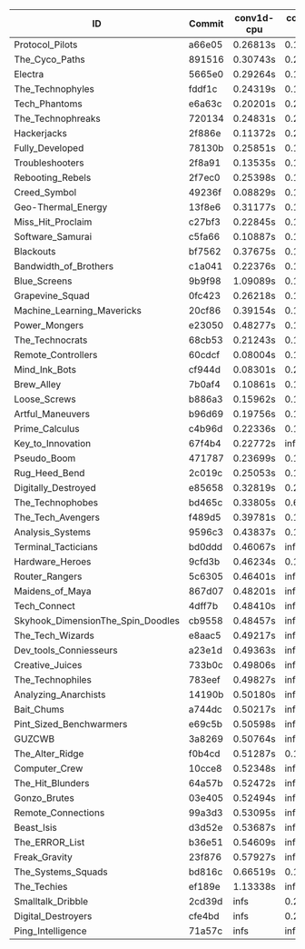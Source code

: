|ID|Commit|conv1d-cpu|conv1d-gpu|DWSPConv2D-gpu|gemm-gpu|avg|
|-|-|-|-|-|-|-|
|Protocol_Pilots|a66e05|0.26813s|0.17994s|2.85450s|1.76292s|1.26637s|
|The_Cyco_Paths|891516|0.30743s|0.20075s|2.85534s|1.75997s|1.28087s|
|Electra|5665e0|0.29264s|0.17511s|2.87911s|1.79056s|1.28436s|
|The_Technophyles|fddf1c|0.24319s|0.16576s|2.99405s|1.79626s|1.29982s|
|Tech_Phantoms|e6a63c|0.20201s|0.21831s|2.85435s|1.93475s|1.30236s|
|The_Technophreaks|720134|0.24831s|0.26195s|2.90774s|1.79750s|1.30387s|
|Hackerjacks|2f886e|0.11372s|0.20397s|3.03156s|2.08791s|1.35929s|
|Fully_Developed|78130b|0.25851s|0.18390s|2.94414s|2.12167s|1.37705s|
|Troubleshooters|2f8a91|0.13535s|0.19917s|3.12988s|2.06522s|1.38240s|
|Rebooting_Rebels|2f7ec0|0.25398s|0.19616s|3.06713s|2.01917s|1.38411s|
|Creed_Symbol|49236f|0.08829s|0.16995s|3.32560s|2.00699s|1.39771s|
|Geo-Thermal_Energy|13f8e6|0.31177s|0.18235s|3.16760s|1.94217s|1.40097s|
|Miss_Hit_Proclaim|c27bf3|0.22845s|0.17807s|3.14356s|2.09853s|1.41215s|
|Software_Samurai|c5fa66|0.10887s|0.14989s|2.89580s|2.51074s|1.41632s|
|Blackouts|bf7562|0.37675s|0.15098s|3.14342s|2.23957s|1.47768s|
|Bandwidth_of_Brothers|c1a041|0.22376s|0.19813s|3.41785s|2.36297s|1.55068s|
|Blue_Screens|9b9f98|1.09089s|0.17199s|3.03979s|2.19459s|1.62432s|
|Grapevine_Squad|0fc423|0.26218s|0.17317s|3.83704s|2.36987s|1.66056s|
|Machine_Learning_Mavericks|20cf86|0.39154s|0.18028s|2.84949s|3.87053s|1.82296s|
|Power_Mongers|e23050|0.48277s|0.17567s|2.91236s|4.72599s|2.07420s|
|The_Technocrats|68cb53|0.21243s|0.19248s|2.93926s|6.18866s|2.38321s|
|Remote_Controllers|60cdcf|0.08004s|0.15831s|infs|1.83236s|infs|
|Mind_Ink_Bots|cf944d|0.08301s|0.20960s|3.68447s|infs|infs|
|Brew_Alley|7b0af4|0.10861s|0.15841s|infs|1.91931s|infs|
|Loose_Screws|b886a3|0.15962s|0.19188s|infs|4.76108s|infs|
|Artful_Maneuvers|b96d69|0.19756s|0.18402s|infs|2.73131s|infs|
|Prime_Calculus|c4b96d|0.22336s|0.16970s|infs|4.96826s|infs|
|Key_to_Innovation|67f4b4|0.22772s|infs|3.19446s|1.92968s|infs|
|Pseudo_Boom|471787|0.23699s|0.15575s|infs|4.77464s|infs|
|Rug_Heed_Bend|2c019c|0.25053s|0.17411s|infs|2.17281s|infs|
|Digitally_Destroyed|e85658|0.32819s|0.20422s|infs|4.89140s|infs|
|The_Technophobes|bd465c|0.33805s|0.68871s|infs|1.79619s|infs|
|The_Tech_Avengers|f489d5|0.39781s|0.19257s|infs|4.67475s|infs|
|Analysis_Systems|9596c3|0.43837s|0.18806s|infs|4.74205s|infs|
|Terminal_Tacticians|bd0ddd|0.46067s|infs|infs|4.47795s|infs|
|Hardware_Heroes|9cfd3b|0.46234s|0.17986s|infs|4.81911s|infs|
|Router_Rangers|5c6305|0.46401s|infs|infs|4.42257s|infs|
|Maidens_of_Maya|867d07|0.48201s|infs|infs|4.72584s|infs|
|Tech_Connect|4dff7b|0.48410s|infs|infs|4.45100s|infs|
|Skyhook_DimensionThe_Spin_Doodles|cb9558|0.48457s|infs|infs|4.72908s|infs|
|The_Tech_Wizards|e8aac5|0.49217s|infs|infs|4.71740s|infs|
|Dev_tools_Conniesseurs|a23e1d|0.49363s|infs|infs|4.72056s|infs|
|Creative_Juices|733b0c|0.49806s|infs|infs|4.75940s|infs|
|The_Technophiles|783eef|0.49827s|infs|infs|4.71005s|infs|
|Analyzing_Anarchists|14190b|0.50180s|infs|infs|4.73533s|infs|
|Bait_Chums|a744dc|0.50217s|infs|2.97180s|4.69726s|infs|
|Pint_Sized_Benchwarmers|e69c5b|0.50598s|infs|infs|4.84891s|infs|
|GUZCWB|3a8269|0.50764s|infs|infs|4.72195s|infs|
|The_Alter_Ridge|f0b4cd|0.51287s|0.18425s|infs|4.70449s|infs|
|Computer_Crew|10cce8|0.52348s|infs|infs|4.96048s|infs|
|The_Hit_Blunders|64a57b|0.52472s|infs|infs|4.92914s|infs|
|Gonzo_Brutes|03e405|0.52494s|infs|infs|5.02438s|infs|
|Remote_Connections|99a3d3|0.53095s|infs|infs|4.75120s|infs|
|Beast_Isis|d3d52e|0.53687s|infs|infs|5.02737s|infs|
|The_ERROR_List|b36e51|0.54609s|infs|infs|4.98114s|infs|
|Freak_Gravity|23f876|0.57927s|infs|infs|5.15646s|infs|
|The_Systems_Squads|bd816c|0.66519s|0.18884s|infs|4.71641s|infs|
|The_Techies|ef189e|1.13338s|infs|infs|4.74035s|infs|
|Smalltalk_Dribble|2cd39d|infs|0.20639s|3.75095s|2.50291s|infs|
|Digital_Destroyers|cfe4bd|infs|0.20683s|2.94372s|2.00008s|infs|
|Ping_Intelligence|71a57c|infs|infs|infs|4.73803s|infs|
